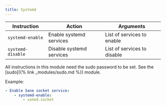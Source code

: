 ```yaml
---
title: Systemd
---
```


| Instruction       | Action                   | Arguments                   |
| ----------------- | ------------------------ | --------------------------- |
| `systemd-enable`  | Enable systemd services  | List of services to enable  |
| `systemd-disable` | Disable systemd services | List of services to disable |

All instructions in this module need the sudo password to be set. See the [sudo]({% link _modules/sudo.md %}) module.

Example:

```yaml
- Enable Sane socket service:
    - systemd-enable:
        - saned.socket
```

